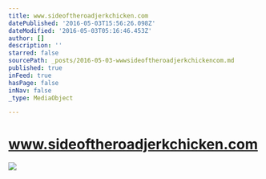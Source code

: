 ```yaml
---
title: www.sideoftheroadjerkchicken.com
datePublished: '2016-05-03T15:56:26.098Z'
dateModified: '2016-05-03T05:16:46.453Z'
author: []
description: ''
starred: false
sourcePath: _posts/2016-05-03-wwwsideoftheroadjerkchickencom.md
published: true
inFeed: true
hasPage: false
inNav: false
_type: MediaObject

---
```

# www.sideoftheroadjerkchicken.com
![](https://the-grid-user-content.s3-us-west-2.amazonaws.com/a718b148-5f9b-43de-acec-eebfa65ff01b.jpg)